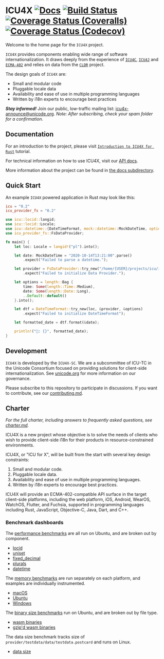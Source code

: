 # ICU4X [![Docs](https://docs.rs/icu/badge.svg)](https://docs.rs/icu) [![Build Status](https://github.com/unicode-org/icu4x/workflows/Build%20&%20Test/badge.svg)](https://github.com/unicode-org/icu4x/actions) [![Coverage Status (Coveralls)](https://coveralls.io/repos/github/unicode-org/icu4x/badge.svg?branch=main)](https://coveralls.io/github/unicode-org/icu4x?branch=main) [![Coverage Status (Codecov)](https://codecov.io/gh/unicode-org/icu4x/branch/main/graph/badge.svg)](https://codecov.io/gh/unicode-org/icu4x)

Welcome to the home page for the `ICU4X` project.

`ICU4X` provides components enabling wide range of software internationalization.
It draws deeply from the experience of [`ICU4C`](https://unicode-org.github.io/icu-docs/apidoc/released/icu4c/), [`ICU4J`](https://unicode-org.github.io/icu-docs/apidoc/released/icu4j/) and [`ECMA-402`](https://github.com/tc39/ecma402/) and relies on data from the [`CLDR`](http://cldr.unicode.org/) project.

The design goals of `ICU4X` are:

* Small and modular code
* Pluggable locale data
* Availability and ease of use in multiple programming languages
* Written by i18n experts to encourage best practices

***Stay informed!*** Join our public, low-traffic mailing list: [icu4x-announce@unicode.org](https://groups.google.com/u/1/a/unicode.org/g/icu4x-announce).  *Note: After subscribing, check your spam folder for a confirmation.*

## Documentation

For an introduction to the project, please visit [`Introduction to ICU4X for Rust`](docs/tutorials/intro.md) tutorial.

For technical information on how to use ICU4X, visit our [API docs](https://unicode-org.github.io/icu4x-docs/doc/icu/index.html).

More information about the project can be found in [the docs subdirectory](docs/README.md).

## Quick Start

An example `ICU4X` powered application in Rust may look like this:

```toml
icu = "0.2"
icu_provider_fs = "0.2"
```

```rust
use icu::locid::langid;
use icu::locid::Locale;
use icu::datetime::{DateTimeFormat, mock::datetime::MockDateTime, options::length};
use icu_provider_fs::FsDataProvider;

fn main() {
    let loc: Locale = langid!("pl").into();

    let date: MockDateTime = "2020-10-14T13:21:00".parse()
        .expect("Failed to parse a datetime.");

    let provider = FsDataProvider::try_new("/home/{USER}/projects/icu/icu4x-data")
        .expect("Failed to initialize Data Provider.");

    let options = length::Bag {
        time: Some(length::Time::Medium),
        date: Some(length::Date::Long),
        ..Default::default()
    }.into();

    let dtf = DateTimeFormat::try_new(loc, &provider, &options)
        .expect("Failed to initialize DateTimeFormat");

    let formatted_date = dtf.format(&date);

    println!("📅: {}", formatted_date);
}
```

## Development

`ICU4X` is developed by the `ICU4X-SC`. We are a subcommittee of ICU-TC in the Unicode Consortium focused on providing solutions for client-side internationalization.  See [unicode.org](https://www.unicode.org/consortium/techchairs.html) for more information on our governance.

Please subscribe to this repository to participate in discussions.  If you want to contribute, see our [contributing.md](CONTRIBUTING.md).

## Charter

*For the full charter, including answers to frequently asked questions, see [charter.md](docs/process/charter.md).*

ICU4X is a new project whose objective is to solve the needs of clients who wish to provide client-side i18n for their products in resource-constrained environments.

ICU4X, or "ICU for X", will be built from the start with several key design constraints:

1. Small and modular code.
2. Pluggable locale data.
3. Availability and ease of use in multiple programming languages.
4. Written by i18n experts to encourage best practices.

ICU4X will provide an ECMA-402-compatible API surface in the target client-side platforms, including the web platform, iOS, Android, WearOS, WatchOS, Flutter, and Fuchsia, supported in programming languages including Rust, JavaScript, Objective-C, Java, Dart, and C++.

### Benchmark dashboards

The [performance benchmarks](docs/process/benchmarking.md) are all run on Ubuntu, and are broken out by component.

* [locid](https://unicode-org.github.io/icu4x-docs/benchmarks/perf/components/locid)
* [uniset](https://unicode-org.github.io/icu4x-docs/benchmarks/perf/utils/uniset)
* [fixed_decimal](https://unicode-org.github.io/icu4x-docs/benchmarks/perf/utils/fixed_decimal)
* [plurals](https://unicode-org.github.io/icu4x-docs/benchmarks/perf/components/plurals)
* [datetime](https://unicode-org.github.io/icu4x-docs/benchmarks/perf/components/datetime)

The [memory benchmarks](tools/benchmark#icu_benchmark_memory) are run separately on each platform, and examples are individually instrumented.

* [macOS](https://unicode-org.github.io/icu4x-docs/benchmarks/memory/macos-latest/)
* [Ubuntu](https://unicode-org.github.io/icu4x-docs/benchmarks/memory/ubuntu-latest/)
* [Windows](https://unicode-org.github.io/icu4x-docs/benchmarks/memory/windows-latest/)

The [binary size benchmarks](docs/process/benchmarking.md) run on Ubuntu, and are broken out by file type.

* [wasm binaries](https://unicode-org.github.io/icu4x-docs/benchmarks/binsize/wasm/)
* [gzip'd wasm binaries](https://unicode-org.github.io/icu4x-docs/benchmarks/binsize/gz)

The data size benchmark tracks size of `provider/testdata/data/testdata.postcard` and runs on Linux.
* [data size](https://unicode-org.github.io/icu4x-docs/benchmarks/datasize)
